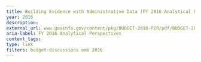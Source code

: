 ```yaml
---
title: Building Evidence with Administrative Data (FY 2016 Analytical Perspectives - Chapter 7)
year: 2016
description: 
external_url: www.govinfo.gov/content/pkg/BUDGET-2016-PER/pdf/BUDGET-2016-PER-4-3.pdf
aria-label: FY 2016 Analytical Perspectives
content_tags: 
type: link
filters: budget-discussions omb 2016
---
```

